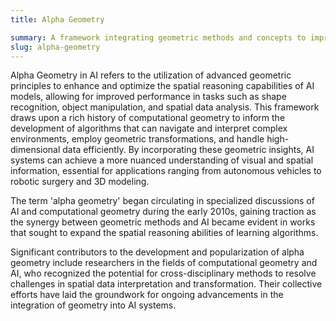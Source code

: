 ```yaml
---
title: Alpha Geometry

summary: A framework integrating geometric methods and concepts to improve AI models, particularly in tasks involving spatial understanding and representation.
slug: alpha-geometry
---
```


Alpha Geometry in AI refers to the utilization of advanced geometric principles to enhance and optimize the spatial reasoning capabilities of AI models, allowing for improved performance in tasks such as shape recognition, object manipulation, and spatial data analysis. This framework draws upon a rich history of computational geometry to inform the development of algorithms that can navigate and interpret complex environments, employ geometric transformations, and handle high-dimensional data efficiently. By incorporating these geometric insights, AI systems can achieve a more nuanced understanding of visual and spatial information, essential for applications ranging from autonomous vehicles to robotic surgery and 3D modeling.

The term 'alpha geometry' began circulating in specialized discussions of AI and computational geometry during the early 2010s, gaining traction as the synergy between geometric methods and AI became evident in works that sought to expand the spatial reasoning abilities of learning algorithms.

Significant contributors to the development and popularization of alpha geometry include researchers in the fields of computational geometry and AI, who recognized the potential for cross-disciplinary methods to resolve challenges in spatial data interpretation and transformation. Their collective efforts have laid the groundwork for ongoing advancements in the integration of geometry into AI systems.